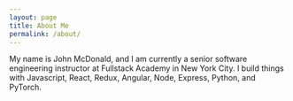 ```yaml
---
layout: page
title: About Me
permalink: /about/
---
```


My name is John McDonald, and I am currently a senior software engineering instructor at Fullstack Academy in New York City. I build things with Javascript, React, Redux, Angular, Node, Express, Python, and PyTorch. 
